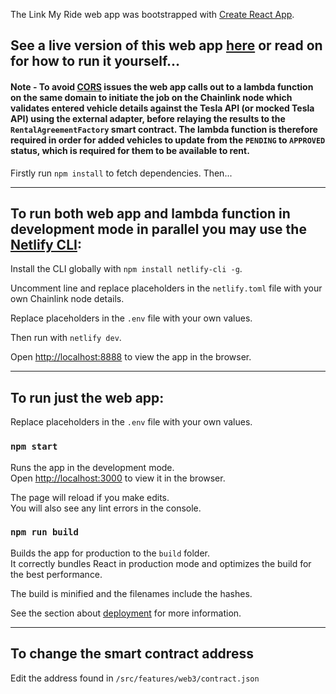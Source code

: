 The Link My Ride web app was bootstrapped with [Create React App](https://github.com/facebook/create-react-app).

## See a live version of this web app [here](https://linkmyri.de/) or read on for how to run it yourself...

#### Note - To avoid [CORS](https://developer.mozilla.org/en-US/docs/Web/HTTP/CORS) issues the web app calls out to a lambda function on the same domain to initiate the job on the Chainlink node which validates entered vehicle details against the Tesla API (or mocked Tesla API) using the external adapter, before relaying the results to the `RentalAgreementFactory` smart contract. <b>The lambda function is therefore required in order for added vehicles to update from the `PENDING` to `APPROVED` status, which is required for them to be available to rent.</b>

Firstly run `npm install` to fetch dependencies. Then...

---

## To run both web app and lambda function in development mode in parallel you may use the  [Netlify CLI](https://github.com/netlify/cli):

Install the CLI globally with `npm install netlify-cli -g`.

Uncomment line and replace placeholders in the `netlify.toml` file with your own Chainlink node details.

Replace placeholders in the `.env` file with your own values.

Then run with `netlify dev`.

Open [http://localhost:8888](http://localhost:8888) to view the app in the browser.

---

## To run just the web app:

Replace placeholders in the `.env` file with your own values.

### `npm start`

Runs the app in the development mode.<br />
Open [http://localhost:3000](http://localhost:3000) to view it in the browser.

The page will reload if you make edits.<br />
You will also see any lint errors in the console.

### `npm run build`

Builds the app for production to the `build` folder.<br />
It correctly bundles React in production mode and optimizes the build for the best performance.

The build is minified and the filenames include the hashes.<br />

See the section about [deployment](https://facebook.github.io/create-react-app/docs/deployment) for more information.

---

## To change the smart contract address

Edit the address found in `/src/features/web3/contract.json`
